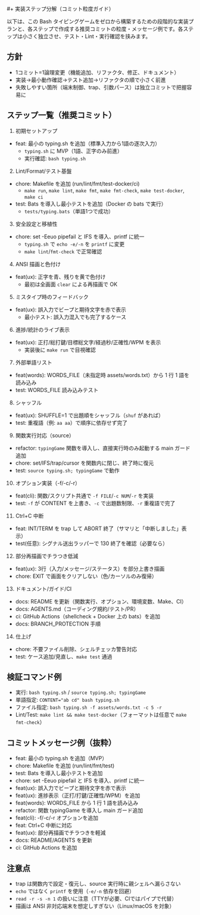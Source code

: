 #+ 実装ステップ分解（コミット粒度ガイド）

以下は、この Bash タイピングゲームをゼロから構築するための段階的な実装プランと、各ステップで作成する推奨コミットの粒度・メッセージ例です。各ステップは小さく独立させ、テスト・Lint・実行確認を挟みます。

## 方針
- 1コミット=1論理変更（機能追加、リファクタ、修正、ドキュメント）
- 実装→最小動作確認→テスト追加→リファクタの順で小さく前進
- 失敗しやすい箇所（端末制御、trap、引数パース）は独立コミットで把握容易に

## ステップ一覧（推奨コミット）

1. 初期セットアップ
- feat: 最小の typing.sh を追加（標準入力から1語の逐次入力）
  - `typing.sh` に MVP（1語、正字のみ前進）
  - 実行確認: `bash typing.sh`

2. Lint/Format/テスト基盤
- chore: Makefile を追加 (run/lint/fmt/test-docker/ci)
  - `make run`, `make lint`, `make fmt`, `make fmt-check`, `make test-docker`, `make ci`
- test: Bats を導入し最小テストを追加（Docker の bats で実行）
  - `tests/typing.bats`（単語1つで成功）

3. 安全設定と移植性
- chore: set -Eeuo pipefail と IFS を導入、printf に統一
  - `typing.sh` で `echo -e/-n` を `printf` に変更
  - `make lint`/`fmt-check` で正常確認

4. ANSI 描画と色付け
- feat(ux): 正字を青、残りを黄で色付け
  - 最初は全画面 `clear` による再描画で OK

5. ミスタイプ時のフィードバック
- feat(ux): 誤入力でビープと期待文字を赤で表示
  - 最小テスト: 誤入力混入でも完了するケース

6. 進捗/統計のライブ表示
- feat(ux): 正打/総打鍵/目標総文字/経過秒/正確性/WPM を表示
  - 実装後に `make run` で目視確認

7. 外部単語リスト
- feat(words): WORDS_FILE（未指定時 assets/words.txt）から 1 行 1 語を読み込み
- test: WORDS_FILE 読み込みテスト

8. シャッフル
- feat(ux): SHUFFLE=1 で出題順をシャッフル（`shuf` があれば）
- test: 重複語（例: `aa aa`）で順序に依存せず完了

9. 関数実行対応（source）
- refactor: `typingGame` 関数を導入し、直接実行時のみ起動する main ガード追加
- chore: set/IFS/trap/cursor を関数内に閉じ、終了時に復元
- test: `source typing.sh; typingGame` で動作

10. オプション実装（-f/-c/-r）
- feat(cli): 関数/スクリプト共通で `-f FILE`/`-c NUM`/`-r` を実装
- test: `-f` が CONTENT を上書き、`-c` で出題数制限、`-r` 重複語で完了

11. Ctrl+C 中断
- feat: INT/TERM を trap して ABORT 終了（サマリと「中断しました」表示）
- test(任意): シグナル送出ラッパーで 130 終了を確認（必要なら）

12. 部分再描画でチラつき低減
- feat(ux): 3行（入力/メッセージ/ステータス）を部分上書き描画
- chore: EXIT で画面をクリアしない（色/カーソルのみ復帰）

13. ドキュメント/ガイド/CI
- docs: README を更新（関数実行、オプション、環境変数、Make、CI）
- docs: AGENTS.md（コーディング規約/テスト/PR）
- ci: GitHub Actions（shellcheck + Docker 上の bats）を追加
- docs: BRANCH_PROTECTION 手順

14. 仕上げ
- chore: 不要ファイル削除、シェルチェッカ警告対応
- test: ケース追加/見直し、`make test` 通過

## 検証コマンド例
- 実行: `bash typing.sh` / `source typing.sh; typingGame`
- 単語指定: `CONTENT="ab cd" bash typing.sh`
- ファイル指定: `bash typing.sh -f assets/words.txt -c 5 -r`
- Lint/Test: `make lint && make test-docker`（フォーマットは任意で `make fmt-check`）

## コミットメッセージ例（抜粋）
- feat: 最小の typing.sh を追加（MVP）
- chore: Makefile を追加 (run/lint/fmt/test)
- test: Bats を導入し最小テストを追加
- chore: set -Eeuo pipefail と IFS を導入、printf に統一
- feat(ux): 誤入力でビープと期待文字を赤で表示
- feat(ux): 進捗表示（正打/打鍵/正確性/WPM）を追加
- feat(words): WORDS_FILE から 1 行 1 語を読み込み
- refactor: 関数 typingGame を導入し main ガード追加
- feat(cli): -f/-c/-r オプションを追加
- feat: Ctrl+C 中断に対応
- feat(ux): 部分再描画でチラつきを軽減
- docs: README/AGENTS を更新
- ci: GitHub Actions を追加

## 注意点
- trap は関数内で設定・復元し、source 実行時に親シェルへ漏らさない
- `echo` ではなく `printf` を使用（`-e/-n` 依存を回避）
- `read -r -s -n 1` の扱いに注意（TTYが必要、CIではパイプで代替）
- 描画は ANSI 非対応端末を想定しすぎない（Linux/macOS を対象）
